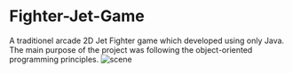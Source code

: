 # Fighter-Jet-Game
A traditionel arcade 2D Jet Fighter game which developed using only Java. The main purpose of the project was following the object-oriented programming principles.
![scene](https://user-images.githubusercontent.com/35193382/150315362-e31510bc-0c0f-40fc-b807-6c5cd657a4c2.PNG)
